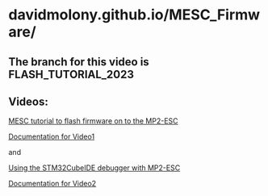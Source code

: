 # davidmolony.github.io/MESC_Firmware/
## The branch for this video is FLASH_TUTORIAL_2023

## Videos:

[MESC tutorial to flash firmware on to the MP2-ESC](https://www.youtube.com/watch?v=nHqouHzY8-Y)

[Documentation for Video1](MESC_TUTORIAL_VIDEO1.md)

and

[Using the STM32CubeIDE debugger with MP2-ESC](https://www.youtube.com/watch?v=OsqP2L_DqyM)

[Documentation for Video2](MESC_TUTORIAL_VIDEO2.md)

